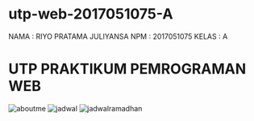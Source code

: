 # utp-web-2017051075-A
NAMA  : RIYO PRATAMA JULIYANSA
NPM   : 2017051075
KELAS : A

# UTP PRAKTIKUM PEMROGRAMAN WEB
![aboutme](https://user-images.githubusercontent.com/87062785/164902809-8d89a2d8-13d8-4d64-b707-c8bf59062fa3.jpg)
![jadwal](https://user-images.githubusercontent.com/87062785/164903165-7b7690bf-4a47-4704-b9ed-1c8616df559a.jpg)
![jadwalramadhan](https://user-images.githubusercontent.com/87062785/164903269-de0b0720-9d88-4ca9-8183-e51ee54626fa.jpg)
